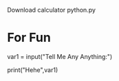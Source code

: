 Download calculator python.py 

# For Fun
var1 = input("Tell Me Any Anything:")

print("Hehe",var1)

